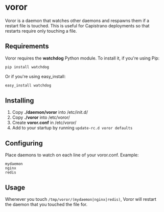 voror
=====

Voror is a daemon that watches other daemons and respawns them if a restart
file is touched. This is useful for Capistrano deployments so that restarts
require only touching a file.

## Requirements

Voror requires the **watchdog** Python module. To install it, if you're using
Pip:

```sh
pip install watchdog
```

Or if you're using easy_install:
```sh
easy_install watchdog
```

## Installing

1. Copy **./daemon/voror** into /etc/init.d/
2. Copy **./voror** into /etc/voror/
3. Create **voror.conf** in /etc/voror/
4. Add to your startup by running ```update-rc.d voror defaults```

## Configuring

Place daemons to watch on each line of your voror.conf. Example:

```
mydaemon
nginx
redis
```

## Usage

Whenever you touch ```/tmp/voror/(mydaemon|nginx|redis)```, Voror will restart
the daemon that you touched the file for.
